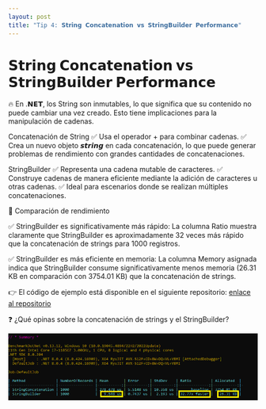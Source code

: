 ```yaml
---
layout: post
title: "Tip 4: 𝗦𝘁𝗿𝗶𝗻𝗴 𝗖𝗼𝗻𝗰𝗮𝘁𝗲𝗻𝗮𝘁𝗶𝗼𝗻 𝘃𝘀 𝗦𝘁𝗿𝗶𝗻𝗴𝗕𝘂𝗶𝗹𝗱𝗲𝗿 𝗣𝗲𝗿𝗳𝗼𝗿𝗺𝗮𝗻𝗰𝗲"
---
```


# 𝗦𝘁𝗿𝗶𝗻𝗴 𝗖𝗼𝗻𝗰𝗮𝘁𝗲𝗻𝗮𝘁𝗶𝗼𝗻 𝘃𝘀 𝗦𝘁𝗿𝗶𝗻𝗴𝗕𝘂𝗶𝗹𝗱𝗲𝗿 𝗣𝗲𝗿𝗳𝗼𝗿𝗺𝗮𝗻𝗰𝗲

🔥 En .𝗡𝗘𝗧, los String son inmutables, lo que significa que su contenido no puede cambiar una vez creado. Esto tiene implicaciones para la manipulación de cadenas.

Concatenación de String
✅ Usa el operador + para combinar cadenas.
✅ Crea un nuevo objeto 𝙨𝙩𝙧𝙞𝙣𝙜 en cada concatenación, lo que puede generar problemas de rendimiento con grandes cantidades de concatenaciones.

StringBuilder
✅ Representa una cadena mutable de caracteres.
✅ Construye cadenas de manera eficiente mediante la adición de caracteres u otras cadenas.
✅ Ideal para escenarios donde se realizan múltiples concatenaciones.

🚀 Comparación de rendimiento

✅ StringBuilder es significativamente más rápido: La columna Ratio muestra claramente que StringBuilder es aproximadamente 32 veces más rápido que la concatenación de strings para 1000 registros.

✅ StringBuilder es más eficiente en memoria: La columna Memory asignada indica que StringBuilder consume significativamente menos memoria (26.31 KB en comparación con 3754.01 KB) que la concatenación de strings.

👉 El código de ejemplo está disponible en el siguiente repositorio: <a href="https://github.com/poorna-soysa/benchmark-examples">enlace al repositorio</a>

❓ ¿Qué opinas sobre la concatenación de strings y el StringBuilder?

![alt text](stringbuilder.png)